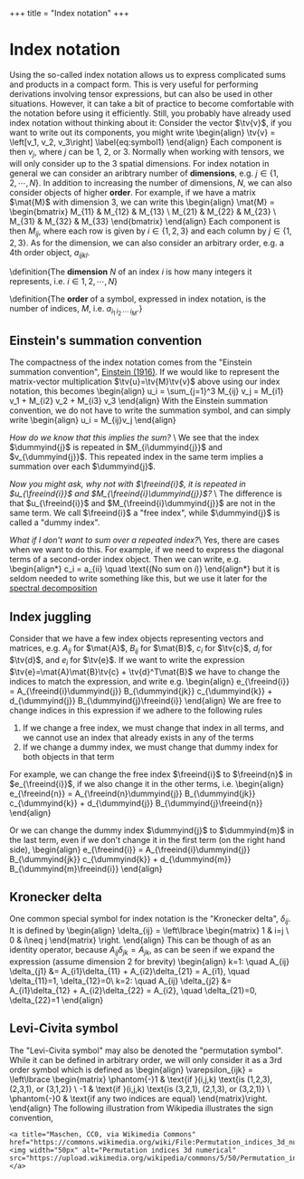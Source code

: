 +++
title = "Index notation"
+++

# Index notation
Using the so-called index notation allows us to express complicated sums and products in a compact form. This is very useful for performing derivations involving tensor expressions, but can also be used in other situations. However, it can take a bit of practice to become comfortable with the notation before using it efficiently. Still, you probably have already used index notation without thinking about it: Consider the vector $\tv{v}$, if you want to write out its components, you might write
\begin{align}
\tv{v} = \left[v_1, v_2, v_3\right] \label{eq:symbol1}
\end{align}
Each component is then $v_j$, where $j$ can be 1, 2, or 3. Normally when working with tensors, we will only consider up to the 3 spatial dimensions. For index notation in general we can consider an aribtrary number of **dimensions**, e.g. $j\in\lbrace 1, 2, \cdots, N\rbrace$. In addition to increasing the number of dimensions, $N$, we can also consider objects of higher **order**. For example, if we have a matrix $\mat{M}$ with dimension 3, we can write this
\begin{align}
\mat{M} = \begin{bmatrix} 
M_{11} & M_{12} & M_{13} \\
M_{21} & M_{22} & M_{23} \\
M_{31} & M_{32} & M_{33}
\end{bmatrix}
\end{align}
Each component is then $M_{ij}$, where each row is given by $i\in\lbrace1,2,3\rbrace$ and each column by $j\in\lbrace1,2,3\rbrace$. As for the dimension, we can also consider an arbitrary order, e.g. a 4th order object, $a_{ijkl}$.

\definition{The **dimension** $N$ of an index $i$ is how many integers it represents, i.e. $i\in{1,2,\cdots,N}$}

\definition{The **order** of a symbol, expressed in index notation, is the number of indices, $M$, i.e. $a_{i_1\,i_2\,\cdots\,i_M}$.}

## Einstein's summation convention
The compactness of the index notation comes from the "Einstein summation convention", [Einstein (1916)](https://doi.org/10.1002/andp.19163540702).
If we would like to represent the matrix-vector multiplication $\tv{u}=\tv{M}\tv{v}$ above using our index notation, this becomes
\begin{align}
u_i = \sum_{j=1}^3 M_{ij} v_j = M_{i1} v_1 + M_{i2} v_2 + M_{i3} v_3
\end{align}
With the Einstein summation convention, we do not have to write the summation symbol, and can simply write
\begin{align}
u_i = M_{ij}v_j
\end{align}

*How do we know that this implies the sum?* \\
We see that the index $\dummyind{j}$ is repeated in $M_{i\dummyind{j}}$ and $v_{\dummyind{j}}$. This repeated index in the same term implies a summation over each $\dummyind{j}$. 

*Now you might ask, why not with $\freeind{i}$, it is repeated in $u_{\freeind{i}}$ and $M_{\freeind{i}\dummyind{j}}$?* \\
The difference is that $u_{\freeind{i}}$ and $M_{\freeind{i}\dummyind{j}}$ are not in the same term. We call $\freeind{i}$ a "free index", while $\dummyind{j}$ is called a "dummy index".

*What if I don't want to sum over a repeated index?*\\
Yes, there are cases when we want to do this. For example, if we need to express the diagonal terms of a second-order index object. Then we can write, e.g. 
\begin{align*}
c_i = a_{ii} \quad \text{(No sum on $i$)}
\end{align*}
but it is seldom needed to write something like this, but we use it later for the [spectral decomposition](/Theory/Invariants/#spectral_decomposition)

## Index juggling
Consider that we have a few index objects representing vectors and matrices, e.g. $A_{ij}$ for $\mat{A}$, $B_{ij}$ for $\mat{B}$, $c_i$ for $\tv{c}$, $d_i$ for $\tv{d}$, and $e_i$ for $\tv{e}$. If we want to write the expression $\tv{e}=\mat{A}\mat{B}\tv{c} + \tv{d}^T\mat{B}$ we have to change the indices to match the expression, and write e.g. 
\begin{align}
e_{\freeind{i}} = A_{\freeind{i}\dummyind{j}} B_{\dummyind{jk}} c_{\dummyind{k}} + d_{\dummyind{j}} B_{\dummyind{j}\freeind{i}}
\end{align}
We are free to change indices in this expression if we adhere to the following rules

1. If we change a free index, we must change that index in all terms, and we cannot use an index that already exists in any of the terms
2. If we change a dummy index, we must change that dummy index for both objects in that term

For example, we can change the free index $\freeind{i}$ to $\freeind{n}$ in $e_{\freeind{i}}$, if we also change it in the other terms, i.e. 
\begin{align}
e_{\freeind{n}} = A_{\freeind{n}\dummyind{j}} B_{\dummyind{jk}} c_{\dummyind{k}} + d_{\dummyind{j}} B_{\dummyind{j}\freeind{n}}
\end{align}

Or we can change the dummy index $\dummyind{j}$ to $\dummyind{m}$ in the last term, even if we don't change it in the first term (on the right hand side),
\begin{align}
e_{\freeind{i}} = A_{\freeind{i}\dummyind{j}} B_{\dummyind{jk}} c_{\dummyind{k}} + d_{\dummyind{m}} B_{\dummyind{m}\freeind{i}}
\end{align}

## Kronecker delta
One common special symbol for index notation is the "Kronecker delta", $\delta_{ij}$. It is defined by
\begin{align}
\delta_{ij} = \left\lbrace \begin{matrix} 1 & i=j \\ 0 & i\neq j \end{matrix} \right.
\end{align}
This can be though of as an identity operator, because $A_{ij} \delta_{jk} = A_{jk}$, as can be seen if we expand the expression (assume dimension 2 for brevity)
\begin{align}
k=1: \quad A_{ij} \delta_{j1} &= A_{i1}\delta_{11} + A_{i2}\delta_{21} =  A_{i1}, \quad \delta_{11}=1, \delta_{12}=0\\
k=2: \quad A_{ij} \delta_{j2} &= A_{i1}\delta_{12} + A_{i2}\delta_{22} = A_{i2}, \quad \delta_{21}=0, \delta_{22}=1
\end{align}

## Levi-Civita symbol
The "Levi-Civita symbol" may also be denoted the "permutation symbol". While it can be defined in arbitrary order, we will only consider it as a 3rd order symbol which is defined as
\begin{align}
\varepsilon_{ijk} = \left\lbrace \begin{matrix} 
\phantom{-}1 & \text{if }(i,j,k) \text{is (1,2,3), (2,3,1), or (3,1,2)} \\
-1 & \text{if }(i,j,k) \text{is (3,2,1), (2,1,3), or (3,2,1)} \\
\phantom{-}0 & \text{if any two indices are equal}
\end{matrix}\right.
\end{align}
The following illustration from Wikipedia illustrates the sign convention, 

~~~
<a title="Maschen, CC0, via Wikimedia Commons" href="https://commons.wikimedia.org/wiki/File:Permutation_indices_3d_numerical.svg"><img width="50px" alt="Permutation indices 3d numerical" src="https://upload.wikimedia.org/wikipedia/commons/5/50/Permutation_indices_3d_numerical.svg"></a>
~~~



